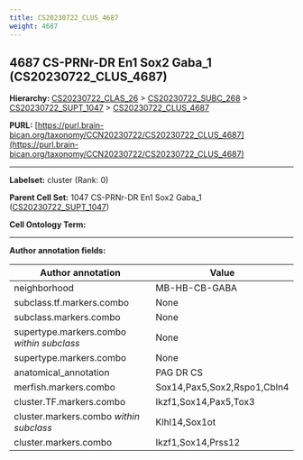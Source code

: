 ```yaml
---
title: CS20230722_CLUS_4687
weight: 4687
---
```

## 4687 CS-PRNr-DR En1 Sox2 Gaba_1 (CS20230722_CLUS_4687)
<b>Hierarchy: </b>
[CS20230722_CLAS_26](../CS20230722_CLAS_26) >
[CS20230722_SUBC_268](../CS20230722_SUBC_268) >
[CS20230722_SUPT_1047](../CS20230722_SUPT_1047) >
[CS20230722_CLUS_4687](../CS20230722_CLUS_4687)

**PURL:** [https://purl.brain-bican.org/taxonomy/CCN20230722/CS20230722_CLUS_4687](https://purl.brain-bican.org/taxonomy/CCN20230722/CS20230722_CLUS_4687)

---


**Labelset:** cluster (Rank: 0)

**Parent Cell Set:** 1047 CS-PRNr-DR En1 Sox2 Gaba_1 ([CS20230722_SUPT_1047](../CS20230722_SUPT_1047))



**Cell Ontology Term:** 

[MARKER GENES.]: #


---

[TRANSFERRED ANNOTATIONS.]: #


[AUTHOR ANNOTATION FIELDS.]: #


**Author annotation fields:**

| Author annotation | Value |
|-------------------|-------|
|neighborhood|MB-HB-CB-GABA|
|subclass.tf.markers.combo|None|
|subclass.markers.combo|None|
|supertype.markers.combo _within subclass_|None|
|supertype.markers.combo|None|
|anatomical_annotation|PAG DR CS|
|merfish.markers.combo|Sox14,Pax5,Sox2,Rspo1,Cbln4|
|cluster.TF.markers.combo|Ikzf1,Sox14,Pax5,Tox3|
|cluster.markers.combo _within subclass_|Klhl14,Sox1ot|
|cluster.markers.combo|Ikzf1,Sox14,Prss12|
